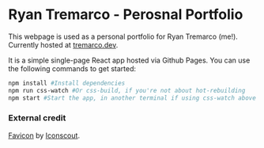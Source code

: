 # Ryan Tremarco - Perosnal Portfolio

This webpage is used as a personal portfolio for Ryan Tremarco (me!). Currently hosted at [tremarco.dev](tremarco.dev).

It is a simple single-page React app hosted via Github Pages. You can use the following commands to get started:

```bash
npm install #Install dependencies
npm run css-watch #Or css-build, if you're not about hot-rebuilding
npm start #Start the app, in another terminal if using css-watch above
```

### External credit

[Favicon](https://iconscout.com/icons/code) by [Iconscout](https://iconscout.com).